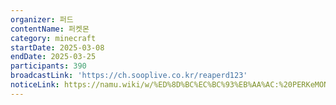 ```yaml
---
organizer: 퍼드
contentName: 퍼켓몬
category: minecraft
startDate: 2025-03-08
endDate: 2025-03-25
participants: 390
broadcastLink: 'https://ch.sooplive.co.kr/reaperd123'
noticeLink: https://namu.wiki/w/%ED%8D%BC%EC%BC%93%EB%AA%AC:%20PERKeMON
---
```


